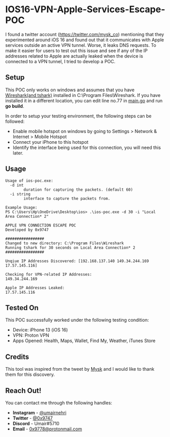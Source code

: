 # IOS16-VPN-Apple-Services-Escape-POC

I found a twitter account (https://twitter.com/mysk_co) mentioning that they experimented around iOS 16 and found out that it communicates with Apple services outside an active VPN tunnel. Worse, it leaks DNS requests. To make it easier for users to test out this issue and see if any of the IP addresses related to Apple are actually leaked when the device is connected to a VPN tunnel, I tried to develop a POC.

## Setup

This POC only works on windows and assumes that you have <a href="https://www.wireshark.org/">Wireshark(and tshark)</a> installed in C:\Program Files\Wireshark. If you have installed it in a different location, you can edit line no.77 in <a href="main.go">main.go</a> and run **go build**.

In order to setup your testing environment, the following steps can be followed:
* Enable mobile hotspot on windows by going to Settings > Network & Internet > Mobile Hotspot
* Connect your iPhone to this hotspot
* Identify the interface being used for this connection, you will need this later.

## Usage

```
Usage of ios-poc.exe:
  -d int
        duration for capturing the packets. (default 60)
  -i string
        interface to capture the packets from.

Example Usage:
PS C:\Users\Hp\OneDrive\Desktop\ios> .\ios-poc.exe -d 30 -i "Local Area Connection* 2"

APPLE VPN CONNECTION ESCAPE POC
Developed by 0x9747

#################
Changed to new directory: C:\Program Files\Wireshark
Running tshark for 30 seconds on Local Area Connection* 2
#################

Unqiue IP Addresses Discovered: [192.168.137.140 149.34.244.169 17.57.145.116]

Checking for VPN-related IP Addresses:
149.34.244.169

Apple IP Addresses Leaked:
17.57.145.116
```

## Tested On
This POC successfully worked under the following testing condition:
* Device: iPhone 13 (iOS 16)
* VPN: Proton VPN
* Apps Opened: Health, Maps, Wallet, Find My, Weather, iTunes Store

## Credits
This tool was inspired from the tweet by <a href="https://twitter.com/mysk_co/">Mysk</a> and I would like to thank them for this discovery.

  <h2 align="left">
  <b>Reach Out!</b>
 </h2>

<p align="left">
  You can contact me through the following handles:
  <ul type="disc">
    <li> <b>Instagram</b> - <a href="https://instagram.com/umairnehri">@umairnehri</a></li>
    <li> <b>Twitter</b> - <a href="https://twitter.com/0x9747">@0x9747</a></li>
    <li> <b>Discord</b> - Umair#5710 </li>
    <li> <b>Email</b> - <a href="mailto:0x9778@protonmail.com">0x9778@protonmail.com</a> </li>
    </ul>
  </p>
